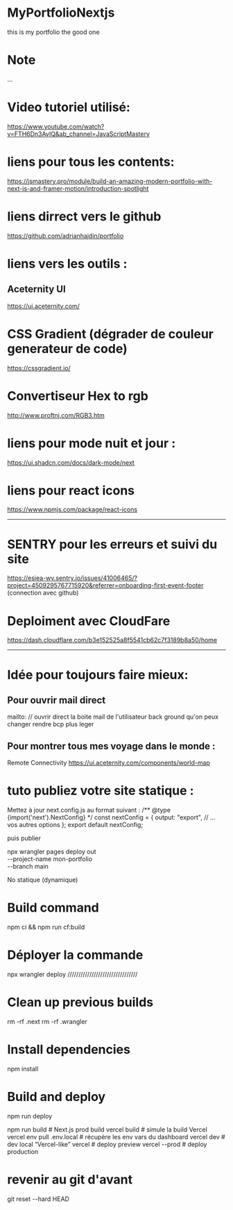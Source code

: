 # MyPortfolioNextjs
this is my portfolio the good one 

# Note 
...


# Video tutoriel utilisé:
https://www.youtube.com/watch?v=FTH6Dn3AyIQ&ab_channel=JavaScriptMastery

# liens pour tous les contents:
https://jsmastery.pro/module/build-an-amazing-modern-portfolio-with-next-js-and-framer-motion/introduction-spotlight

# liens dirrect vers le github 
https://github.com/adrianhajdin/portfolio


# liens vers les outils :

## Aceternity UI
https://ui.aceternity.com/

# CSS Gradient (dégrader de couleur generateur de code)
https://cssgradient.io/
# Convertiseur Hex to rgb
http://www.proftnj.com/RGB3.htm


# liens pour mode nuit et jour :
https://ui.shadcn.com/docs/dark-mode/next

 

# liens pour react icons
https://www.npmjs.com/package/react-icons

------------------------------------------------------------
# SENTRY pour les erreurs et suivi du site 
https://esiea-wv.sentry.io/issues/41006465/?project=4509295767715920&referrer=onboarding-first-event-footer 
(connection avec github)
# Deploiment avec CloudFare 
https://dash.cloudflare.com/b3e152525a8f5541cb62c7f3189b8a50/home

------------------------------------------------------------
# Idée pour toujours faire mieux:
## Pour ouvrir mail direct 
mailto: // ouvrir direct la boite mail de l'utilisateur 
back ground qu'on peux changer rendre bcp plus leger 

## Pour montrer tous mes voyage dans le monde :
Remote Connectivity
https://ui.aceternity.com/components/world-map

# tuto publiez votre site statique :

Mettez à jour next.config.js au format suivant :
/** @type {import('next').NextConfig} */
const nextConfig = {
  output: "export",
  // … vos autres options
};
export default nextConfig;

puis publier

npx wrangler pages deploy out \
  --project-name mon-portfolio \
  --branch main


No statique (dynamique)
# Build command
npm ci && npm run cf:build
# Déployer la commande
npx wrangler deploy
////////////////////////////////
# Clean up previous builds
rm -rf .next
rm -rf .wrangler

# Install dependencies
npm install

# Build and deploy
npm run deploy


npm run build           # Next.js prod build
vercel build            # simule la build Vercel
vercel env pull .env.local  # récupère les env vars du dashboard
vercel dev              # dev local “Vercel-like”
vercel                  # deploy preview
vercel --prod           # deploy production

# revenir au git d'avant 
git reset --hard HEAD




